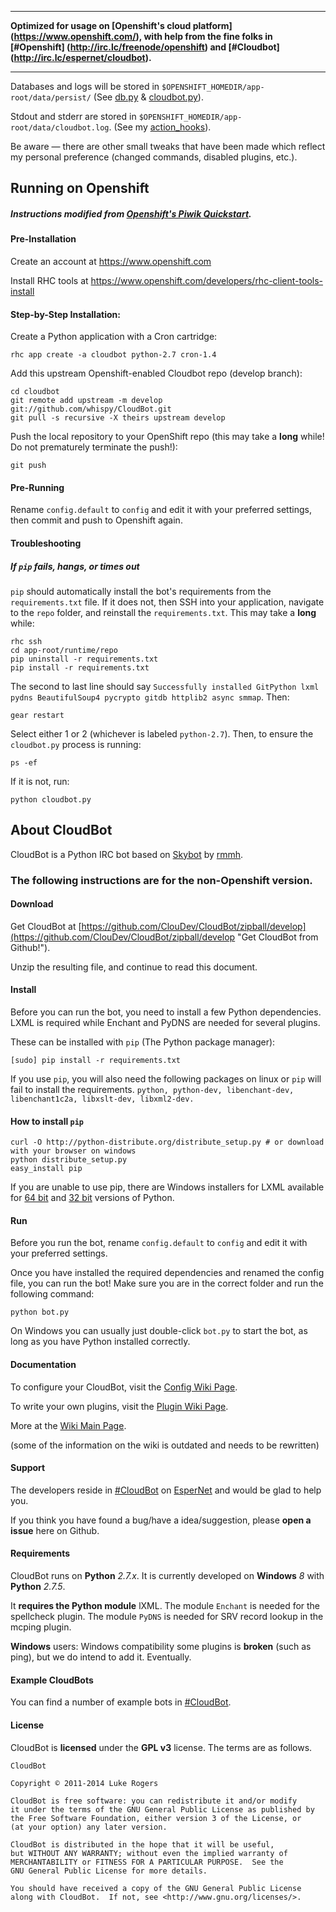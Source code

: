 ***
 **Optimized for usage on [Openshift's cloud platform] (https://www.openshift.com/), with help from the fine folks in [#Openshift] (http://irc.lc/freenode/openshift) and [#Cloudbot] (http://irc.lc/espernet/cloudbot).**
***

Databases and logs will be stored in `$OPENSHIFT_HOMEDIR/app-root/data/persist/` (See [db.py](https://github.com/whispy/CloudBot/blob/develop/core/db.py) &  [cloudbot.py](https://github.com/whispy/CloudBot/blob/develop/cloudbot.py)).

Stdout and stderr are stored in `$OPENSHIFT_HOMEDIR/app-root/data/cloudbot.log`. (See my [action_hooks](https://github.com/whispy/CloudBot/tree/develop/.openshift/action_hooks)).


Be aware — there are other small tweaks that have been made which reflect my personal preference (changed commands, disabled plugins, etc.).

## Running on Openshift
##### Instructions modified from [Openshift's Piwik Quickstart](https://github.com/openshift/piwik-openshift-quickstart).

#### Pre-Installation
Create an account at https://www.openshift.com

Install RHC tools at https://www.openshift.com/developers/rhc-client-tools-install

#### Step-by-Step Installation:

Create a Python application with a Cron cartridge:

    rhc app create -a cloudbot python-2.7 cron-1.4

Add this upstream Openshift-enabled Cloudbot repo (develop branch):

    cd cloudbot
    git remote add upstream -m develop git://github.com/whispy/CloudBot.git
    git pull -s recursive -X theirs upstream develop

Push the local repository to your OpenShift repo (this may take a **long** while! Do not prematurely terminate the push!):

    git push

#### Pre-Running

Rename `config.default` to `config` and edit it with your preferred settings, then commit and push to Openshift again.

#### Troubleshooting

##### If `pip` fails, hangs, or times out

`pip` should automatically install the bot's requirements from the `requirements.txt` file. If it does not, then SSH into your application, navigate to the `repo` folder, and reinstall the `requirements.txt`. This may take a **long** while:

    rhc ssh
    cd app-root/runtime/repo
    pip uninstall -r requirements.txt
    pip install -r requirements.txt

The second to last line should say `Successfully installed GitPython lxml pydns BeautifulSoup4 pycrypto gitdb httplib2 async smmap`. Then:

    gear restart

Select either 1 or 2 (whichever is labeled `python-2.7`). Then, to ensure the `cloudbot.py` process is running:

    ps -ef

If it is not, run:

    python cloudbot.py



## About CloudBot

CloudBot is a Python IRC bot based on [Skybot](http://git.io/skybot) by [rmmh](http://git.io/rmmh).

### The following instructions are for the non-Openshift version.

#### Download 

Get CloudBot at [https://github.com/ClouDev/CloudBot/zipball/develop](https://github.com/ClouDev/CloudBot/zipball/develop "Get CloudBot from Github!").

Unzip the resulting file, and continue to read this document.

#### Install

Before you can run the bot, you need to install a few Python dependencies. LXML is required while Enchant and PyDNS are needed for several plugins.


These can be installed with `pip` (The Python package manager):

    [sudo] pip install -r requirements.txt
    
If you use `pip`, you will also need the following packages on linux or `pip` will fail to install the requirements.
   ```python, python-dev, libenchant-dev, libenchant1c2a, libxslt-dev, libxml2-dev.```

#### How to install `pip`

    curl -O http://python-distribute.org/distribute_setup.py # or download with your browser on windows
    python distribute_setup.py
    easy_install pip
    
If you are unable to use pip, there are Windows installers for LXML available for [64 bit](https://pypi.python.org/packages/2.7/l/lxml/lxml-2.3.win-amd64-py2.7.exe) and [32 bit](https://pypi.python.org/packages/2.7/l/lxml/lxml-2.3.win32-py2.7.exe) versions of Python.

#### Run

Before you run the bot, rename `config.default` to `config` and edit it with your preferred settings.

Once you have installed the required dependencies and renamed the config file, you can run the bot! Make sure you are in the correct folder and run the following command:

`python bot.py`

On Windows you can usually just double-click `bot.py` to start the bot, as long as you have Python installed correctly.

#### Documentation

To configure your CloudBot, visit the [Config Wiki Page](http://git.io/cloudbotircconfig).

To write your own plugins, visit the [Plugin Wiki Page](http://git.io/cloudbotircplugins).

More at the [Wiki Main Page](http://git.io/cloudbotircwiki).

(some of the information on the wiki is outdated and needs to be rewritten)

#### Support

The developers reside in [#CloudBot](irc://irc.esper.net/cloudbot) on [EsperNet](http://esper.net) and would be glad to help you.

If you think you have found a bug/have a idea/suggestion, please **open a issue** here on Github.

#### Requirements

CloudBot runs on **Python** *2.7.x*. It is currently developed on **Windows** *8* with **Python** *2.7.5*.

It **requires the Python module** lXML.
The module `Enchant` is needed for the spellcheck plugin.
The module `PyDNS` is needed for SRV record lookup in the mcping plugin.

**Windows** users: Windows compatibility some plugins is **broken** (such as ping), but we do intend to add it. Eventually.

#### Example CloudBots

You can find a number of example bots in [#CloudBot](irc://irc.esper.net/cloudbot "Connect via IRC to #CloudBot on irc.esper.net").

#### License

CloudBot is **licensed** under the **GPL v3** license. The terms are as follows.

    CloudBot

    Copyright © 2011-2014 Luke Rogers

    CloudBot is free software: you can redistribute it and/or modify
    it under the terms of the GNU General Public License as published by
    the Free Software Foundation, either version 3 of the License, or
    (at your option) any later version.

    CloudBot is distributed in the hope that it will be useful,
    but WITHOUT ANY WARRANTY; without even the implied warranty of
    MERCHANTABILITY or FITNESS FOR A PARTICULAR PURPOSE.  See the
    GNU General Public License for more details.

    You should have received a copy of the GNU General Public License
    along with CloudBot.  If not, see <http://www.gnu.org/licenses/>.
